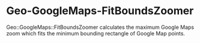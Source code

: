 Geo-GoogleMaps-FitBoundsZoomer
==============================

Geo::GoogleMaps::FitBoundsZoomer calculates the maximum Google Maps zoom which  fits the minimum bounding rectangle of Google Map points.